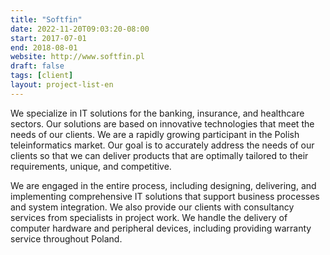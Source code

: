 ```yaml
---
title: "Softfin"
date: 2022-11-20T09:03:20-08:00
start: 2017-07-01
end: 2018-08-01
website: http://www.softfin.pl
draft: false
tags: [client]
layout: project-list-en
---
```


We specialize in IT solutions for the banking, insurance, and healthcare sectors. Our solutions are based on innovative technologies that meet the needs of our clients. We are a rapidly growing participant in the Polish teleinformatics market. Our goal is to accurately address the needs of our clients so that we can deliver products that are optimally tailored to their requirements, unique, and competitive.

We are engaged in the entire process, including designing, delivering, and implementing comprehensive IT solutions that support business processes and system integration. We also provide our clients with consultancy services from specialists in project work. We handle the delivery of computer hardware and peripheral devices, including providing warranty service throughout Poland.